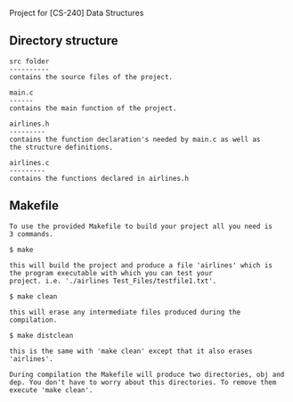 Project for [CS-240] Data Structures 

Directory structure
-------------------

    src folder 
    ----------
    contains the source files of the project.

    main.c
    ------
    contains the main function of the project.

    airlines.h 
    ---------
    contains the function declaration's needed by main.c as well as
    the structure definitions.

    airlines.c 
    ---------
    contains the functions declared in airlines.h
    
    
    
Makefile
--------

    To use the provided Makefile to build your project all you need is
    3 commands.

    $ make

    this will build the project and produce a file 'airlines' which is
    the program executable with which you can test your
    project. i.e. './airlines Test_Files/testfile1.txt'.

    $ make clean

    this will erase any intermediate files produced during the compilation.

    $ make distclean

    this is the same with 'make clean' except that it also erases
    'airlines'.

    During compilation the Makefile will produce two directories, obj and
    dep. You don't have to worry about this directories. To remove them
    execute 'make clean'.
